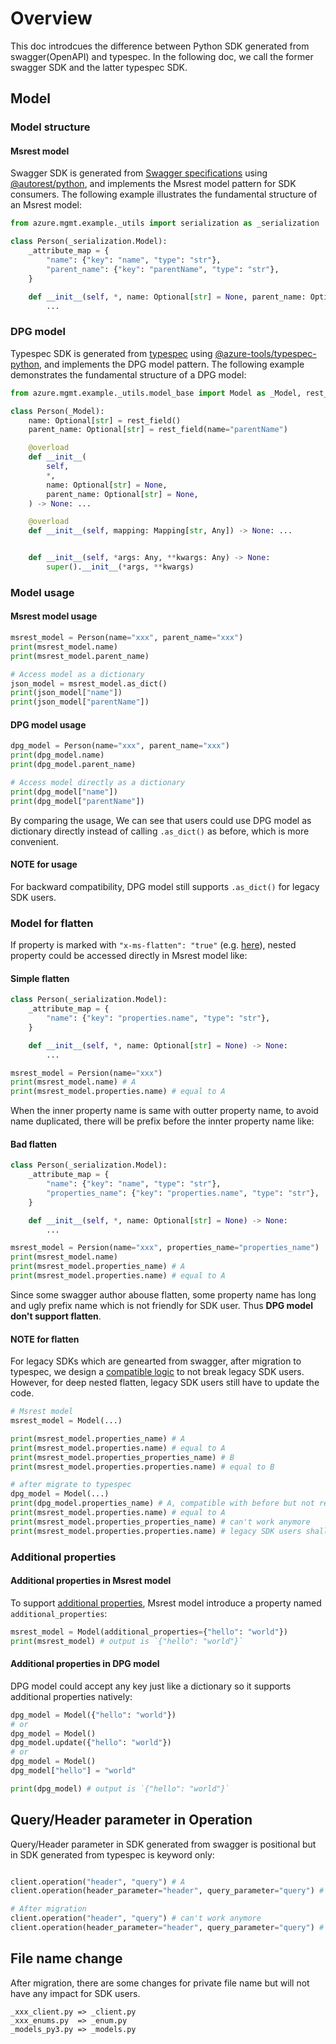 # Overview

This doc introdcues the difference between Python SDK generated from swagger(OpenAPI) and typespec. In the following doc, we call the former swagger SDK and the latter typespec SDK.

## Model 

### Model structure

#### Msrest model

Swagger SDK is generated from [Swagger specifications](https://github.com/Azure/azure-rest-api-specs/tree/main/specification) using [@autorest/python](https://www.npmjs.com/package/@autorest/python), and implements the Msrest model pattern for SDK consumers. The following example illustrates the fundamental structure of an Msrest model:

```python
from azure.mgmt.example._utils import serialization as _serialization

class Person(_serialization.Model):
    _attribute_map = {
        "name": {"key": "name", "type": "str"},
        "parent_name": {"key": "parentName", "type": "str"},
    }

    def __init__(self, *, name: Optional[str] = None, parent_name: Optional[str] = None) -> None:
        ...
```

### DPG model

Typespec SDK is generated from [typespec](https://github.com/microsoft/typespec/) using [@azure-tools/typespec-python](https://www.npmjs.com/package/@azure-tools/typespec-python), and implements the DPG model pattern. The following example demonstrates the fundamental structure of a DPG model:

```python
from azure.mgmt.example._utils.model_base import Model as _Model, rest_field

class Person(_Model):
    name: Optional[str] = rest_field()
    parent_name: Optional[str] = rest_field(name="parentName")

    @overload
    def __init__(
        self,
        *,
        name: Optional[str] = None,
        parent_name: Optional[str] = None,
    ) -> None: ...

    @overload
    def __init__(self, mapping: Mapping[str, Any]) -> None: ...


    def __init__(self, *args: Any, **kwargs: Any) -> None:
        super().__init__(*args, **kwargs)
```

### Model usage

#### Msrest model usage

```python
msrest_model = Person(name="xxx", parent_name="xxx")
print(msrest_model.name)
print(msrest_model.parent_name)

# Access model as a dictionary
json_model = msrest_model.as_dict()
print(json_model["name"])
print(json_model["parentName"])
```

#### DPG model usage

```python
dpg_model = Person(name="xxx", parent_name="xxx")
print(dpg_model.name)
print(dpg_model.parent_name)

# Access model directly as a dictionary
print(dpg_model["name"])
print(dpg_model["parentName"])
```

By comparing the usage, We can see that users could use DPG model as dictionary directly instead of calling `.as_dict()` as before, which is more convenient.

#### NOTE for usage

For backward compatibility, DPG model still supports `.as_dict()` for legacy SDK users.

### Model for flatten

If property is marked with `"x-ms-flatten": "true"` (e.g. [here](https://azure.github.io/autorest/extensions/#x-ms-client-flatten)), nested property could be accessed directly in Msrest model like:

#### Simple flatten

```python
class Person(_serialization.Model):
    _attribute_map = {
        "name": {"key": "properties.name", "type": "str"},
    }

    def __init__(self, *, name: Optional[str] = None) -> None:
        ...

msrest_model = Persion(name="xxx")
print(msrest_model.name) # A
print(msrest_model.properties.name) # equal to A
``` 

When the inner property name is same with outter property name, to avoid name duplicated, there will be prefix before the innter property name like:

#### Bad flatten

```python
class Person(_serialization.Model):
    _attribute_map = {
        "name": {"key": "name", "type": "str"},
        "properties_name": {"key": "properties.name", "type": "str"},
    }

    def __init__(self, *, name: Optional[str] = None) -> None:
        ...

msrest_model = Persion(name="xxx", properties_name="properties_name")
print(msrest_model.name)
print(msrest_model.properties_name) # A
print(msrest_model.properties.name) # equal to A
```

Since some swagger author abouse flatten, some property name has long and ugly prefix name which is not friendly for SDK user. Thus **DPG model don't support flatten**.

#### NOTE for flatten

For legacy SDKs which are genearted from swagger, after migration to typespec, we design a [compatible logic](https://azure.github.io/typespec-azure/docs/howtos/generate-client-libraries/07types/#flattening) to not break legacy SDK users. However, for deep nested flatten, legacy SDK users still have to update the code.

```python
# Msrest model
msrest_model = Model(...)

print(msrest_model.properties_name) # A
print(msrest_model.properties.name) # equal to A
print(msrest_model.properties_properties_name) # B
print(msrest_model.properties.properties.name) # equal to B

# after migrate to typespec
dpg_model = Model(...)
print(dpg_model.properties_name) # A, compatible with before but not recommend
print(msrest_model.properties.name) # equal to A
print(msrest_model.properties_properties_name) # can't work anymore
print(msrest_model.properties.properties.name) # legacy SDK users shall update code to use model with this way
```

### Additional properties

#### Additional properties in Msrest model
To support [additional properties](https://www.apimatic.io/openapi/additionalproperties), Msrest model introduce a property named `additional_properties`:

```python
msrest_model = Model(additional_properties={"hello": "world"})
print(msrest_model) # output is `{"hello": "world"}`
```

#### Additional properties in DPG model
DPG model could accept any key just like a dictionary so it supports additional properties natively:

```python
dpg_model = Model({"hello": "world"})
# or
dpg_model = Model()
dpg_model.update({"hello": "world"})
# or 
dpg_model = Model()
dpg_model["hello"] = "world"

print(dpg_model) # output is `{"hello": "world"}`
```

## Query/Header parameter in Operation

Query/Header parameter in SDK generated from swagger is positional but in SDK generated from typespec is keyword only:

```python

client.operation("header", "query") # A
client.operation(header_parameter="header", query_parameter="query") # equal to A

# After migration
client.operation("header", "query") # can't work anymore
client.operation(header_parameter="header", query_parameter="query") # OK
```


## File name change
After migration, there are some changes for private file name but will not have any impact for SDK users.

```
_xxx_client.py => _client.py
_xxx_enums.py  => _enum.py
_models_py3.py => _models.py
```
